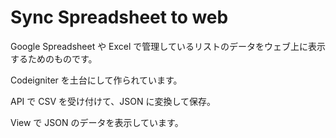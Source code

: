 # Sync Spreadsheet to web
Google Spreadsheet や Excel で管理しているリストのデータをウェブ上に表示するためのものです。

Codeigniter を土台にして作られています。

API で CSV を受け付けて、JSON に変換して保存。

View で JSON のデータを表示しています。
